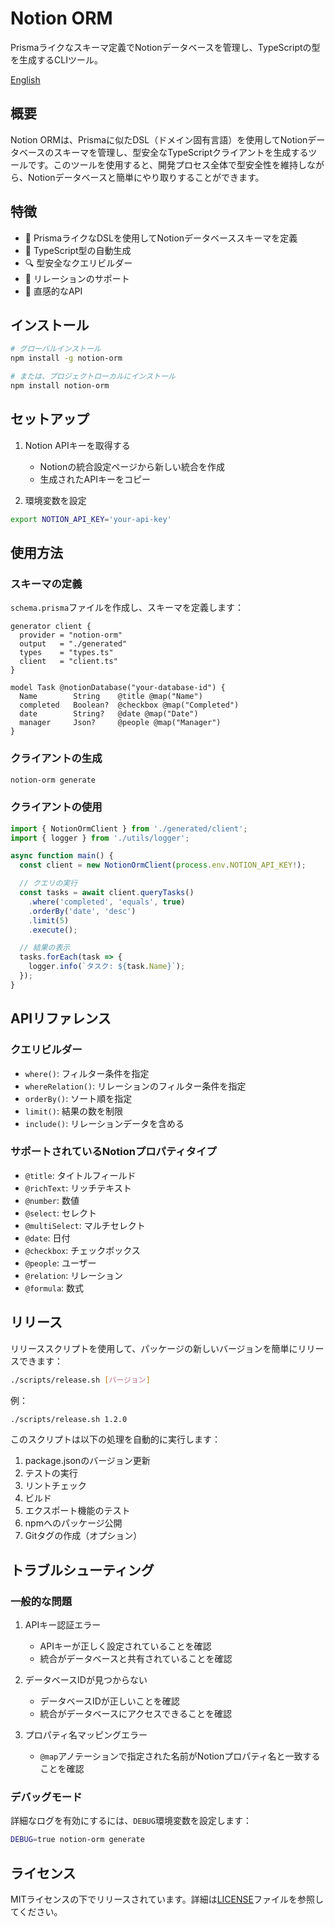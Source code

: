 # Notion ORM

Prismaライクなスキーマ定義でNotionデータベースを管理し、TypeScriptの型を生成するCLIツール。

[English](./README_EN.md)

## 概要

Notion ORMは、Prismaに似たDSL（ドメイン固有言語）を使用してNotionデータベースのスキーマを管理し、型安全なTypeScriptクライアントを生成するツールです。このツールを使用すると、開発プロセス全体で型安全性を維持しながら、Notionデータベースと簡単にやり取りすることができます。

## 特徴

- 📝 PrismaライクなDSLを使用してNotionデータベーススキーマを定義
- 🔄 TypeScript型の自動生成
- 🔍 型安全なクエリビルダー
- 🔗 リレーションのサポート
- 🎯 直感的なAPI

## インストール

```bash
# グローバルインストール
npm install -g notion-orm

# または、プロジェクトローカルにインストール
npm install notion-orm
```

## セットアップ

1. Notion APIキーを取得する
   - Notionの統合設定ページから新しい統合を作成
   - 生成されたAPIキーをコピー

2. 環境変数を設定
```bash
export NOTION_API_KEY='your-api-key'
```

## 使用方法

### スキーマの定義

`schema.prisma`ファイルを作成し、スキーマを定義します：

```prisma
generator client {
  provider = "notion-orm"
  output   = "./generated"
  types    = "types.ts"
  client   = "client.ts"
}

model Task @notionDatabase("your-database-id") {
  Name        String    @title @map("Name")
  completed   Boolean?  @checkbox @map("Completed")
  date        String?   @date @map("Date")
  manager     Json?     @people @map("Manager")
}
```

### クライアントの生成

```bash
notion-orm generate
```

### クライアントの使用

```typescript
import { NotionOrmClient } from './generated/client';
import { logger } from './utils/logger';

async function main() {
  const client = new NotionOrmClient(process.env.NOTION_API_KEY!);

  // クエリの実行
  const tasks = await client.queryTasks()
    .where('completed', 'equals', true)
    .orderBy('date', 'desc')
    .limit(5)
    .execute();

  // 結果の表示
  tasks.forEach(task => {
    logger.info(`タスク: ${task.Name}`);
  });
}
```

## APIリファレンス

### クエリビルダー

- `where()`: フィルター条件を指定
- `whereRelation()`: リレーションのフィルター条件を指定
- `orderBy()`: ソート順を指定
- `limit()`: 結果の数を制限
- `include()`: リレーションデータを含める

### サポートされているNotionプロパティタイプ

- `@title`: タイトルフィールド
- `@richText`: リッチテキスト
- `@number`: 数値
- `@select`: セレクト
- `@multiSelect`: マルチセレクト
- `@date`: 日付
- `@checkbox`: チェックボックス
- `@people`: ユーザー
- `@relation`: リレーション
- `@formula`: 数式

## リリース

リリーススクリプトを使用して、パッケージの新しいバージョンを簡単にリリースできます：

```bash
./scripts/release.sh [バージョン]
```

例：
```bash
./scripts/release.sh 1.2.0
```

このスクリプトは以下の処理を自動的に実行します：
1. package.jsonのバージョン更新
2. テストの実行
3. リントチェック
4. ビルド
5. エクスポート機能のテスト
6. npmへのパッケージ公開
7. Gitタグの作成（オプション）

## トラブルシューティング

### 一般的な問題

1. APIキー認証エラー
   - APIキーが正しく設定されていることを確認
   - 統合がデータベースと共有されていることを確認

2. データベースIDが見つからない
   - データベースIDが正しいことを確認
   - 統合がデータベースにアクセスできることを確認

3. プロパティ名マッピングエラー
   - `@map`アノテーションで指定された名前がNotionプロパティ名と一致することを確認

### デバッグモード

詳細なログを有効にするには、`DEBUG`環境変数を設定します：

```bash
DEBUG=true notion-orm generate
```

## ライセンス

MITライセンスの下でリリースされています。詳細は[LICENSE](./LICENSE)ファイルを参照してください。

